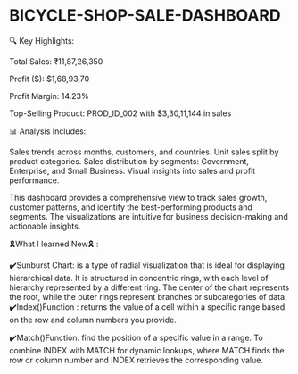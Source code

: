# BICYCLE-SHOP-SALE-DASHBOARD

🔍 Key Highlights:

Total Sales: ₹11,87,26,350

Profit ($): $1,68,93,70

Profit Margin: 14.23%

Top-Selling Product: PROD_ID_002 with $3,30,11,144 in sales



📊 Analysis Includes:

Sales trends across months, customers, and countries. Unit sales split by product categories. Sales distribution by segments: Government, Enterprise, and Small Business. Visual insights into sales and profit performance.



This dashboard provides a comprehensive view to track sales growth, customer patterns, and identify the best-performing products and segments. The visualizations are intuitive for business decision-making and actionable insights.



🎗️What I learned New🎗️ : 

✔️Sunburst Chart: is a type of radial visualization that is ideal for displaying hierarchical data. It is structured in concentric rings, with each level of hierarchy represented by a different ring. The center of the chart represents the root, while the outer rings represent branches or subcategories of data.
✔️Index()Function : returns the value of a cell within a specific range based on the row and column numbers you provide.

✔️Match()Function: find the position of a specific value in a range.
     To combine INDEX with MATCH for dynamic lookups, where MATCH finds the row or column number and INDEX retrieves the corresponding value.

